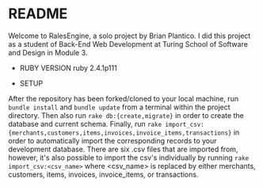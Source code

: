 # README

Welcome to RalesEngine, a solo project by Brian Plantico. I did this project as a student of Back-End Web Development at Turing School of Software and Design in Module 3.

* RUBY VERSION
   ruby 2.4.1p111

* SETUP

After the repository has been forked/cloned to your local machine, run `bundle install` and `bundle update` from a terminal within the project directory.
Then also run `rake db:{create,migrate}` in order to create the database and current schema.
Finally, run `rake import_csv:{merchants,customers,items,invoices,invoice_items,transactions}` in order to automatically import the corresponding records to your development database. There are six .csv files that are imported from, however, it's also possible to import the csv's individually by running `rake import_csv:<csv_name>` where <csv_name> is replaced by either merchants, customers, items, invoices, invoice_items, or transactions.


